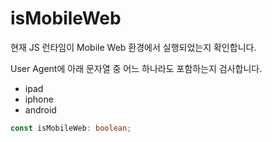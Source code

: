 # isMobileWeb

현재 JS 런타임이 Mobile Web 환경에서 실행되었는지 확인합니다.

User Agent에 아래 문자열 중 어느 하나라도 포함하는지 검사합니다.

- ipad
- iphone
- android

```typescript
const isMobileWeb: boolean;
```
